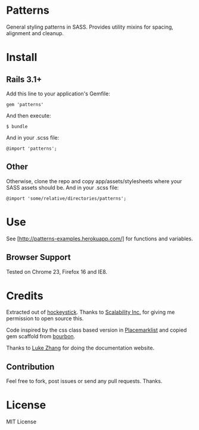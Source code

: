 # Patterns
General styling patterns in SASS. Provides utility mixins for spacing, alignment and cleanup.

# Install
## Rails 3.1+
Add this line to your application's Gemfile:

    gem 'patterns'

And then execute:

    $ bundle

And in your .scss file:

    @import 'patterns';

## Other
Otherwise, clone the repo and copy app/assets/stylesheets where your SASS assets should be. And in your .scss file:

    @import 'some/relative/directories/patterns';

# Use
See [http://patterns-examples.herokuapp.com/] for functions and variables.

## Browser Support
Tested on Chrome 23, Firefox 16 and IE8.

# Credits
Extracted out of [hockeystick](https://www.hockeystick.co/). Thanks to [Scalability Inc.](http://www.scalability.ca/) for giving me permission to open source this.

Code inspired by the css class based version in [Placemarklist](https://www.placemarklist.com) and copied gem scaffold from [bourbon](https://github.com/thoughtbot/bourbon). 

Thanks to [Luke Zhang](https://github.com/lukezhangstudio) for doing the documentation website.

## Contribution
Feel free to fork, post issues or send any pull requests. Thanks.

# License
MIT License

